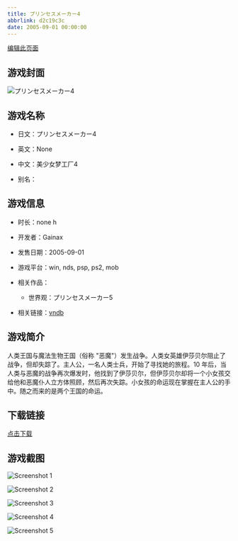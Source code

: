 ```yaml
---
title: プリンセスメーカー4
abbrlink: d2c19c3c
date: 2005-09-01 00:00:00
---
```

[编辑此页面](https://github.com/ACG-3/ADV3-source/blob/main/source/_posts/%E3%83%97%E3%83%AA%E3%83%B3%E3%82%BB%E3%82%B9%E3%83%A1%E3%83%BC%E3%82%AB%E3%83%BC4.md)

## 游戏封面

![プリンセスメーカー4](https://pan.timero.xyz/d/onedrive/img_lib_001/%E3%83%97%E3%83%AA%E3%83%B3%E3%82%BB%E3%82%B9%E3%83%A1%E3%83%BC%E3%82%AB%E3%83%BC4_cover.avif)


## 游戏名称

- 日文：プリンセスメーカー4
- 英文：None
- 中文：美少女梦工厂4

- 别名：


## 游戏信息

- 时长：none h
- 开发者：Gainax
- 发售日期：2005-09-01
- 游戏平台：win, nds, psp, ps2, mob
- 相关作品：
   - 世界观：プリンセスメーカー5

- 相关链接：[vndb](https://vndb.org/v727)


## 游戏简介

人类王国与魔法生物王国（俗称 "恶魔"）发生战争。人类女英雄伊莎贝尔阻止了战争，但却失踪了。主人公，一名人类士兵，开始了寻找她的旅程。10 年后，当人类与恶魔的战争再次爆发时，他找到了伊莎贝尔，但伊莎贝尔却将一个小女孩交给他和恶魔仆人立方体照顾，然后再次失踪。小女孩的命运现在掌握在主人公的手中。随之而来的是两个王国的命运。


## 下载链接

[点击下载](https://pan.timero.xyz/onedrive/adv_lib_001/%E3%83%97%E3%83%AA%E3%83%B3%E3%82%BB%E3%82%B9%E3%83%A1%E3%83%BC%E3%82%AB%E3%83%BC4)


## 游戏截图


![Screenshot 1](https://pan.timero.xyz/d/onedrive/img_lib_001/%E3%83%97%E3%83%AA%E3%83%B3%E3%82%BB%E3%82%B9%E3%83%A1%E3%83%BC%E3%82%AB%E3%83%BC4_Screenshot_1.avif)

![Screenshot 2](https://pan.timero.xyz/d/onedrive/img_lib_001/%E3%83%97%E3%83%AA%E3%83%B3%E3%82%BB%E3%82%B9%E3%83%A1%E3%83%BC%E3%82%AB%E3%83%BC4_Screenshot_2.avif)

![Screenshot 3](https://pan.timero.xyz/d/onedrive/img_lib_001/%E3%83%97%E3%83%AA%E3%83%B3%E3%82%BB%E3%82%B9%E3%83%A1%E3%83%BC%E3%82%AB%E3%83%BC4_Screenshot_3.avif)

![Screenshot 4](https://pan.timero.xyz/d/onedrive/img_lib_001/%E3%83%97%E3%83%AA%E3%83%B3%E3%82%BB%E3%82%B9%E3%83%A1%E3%83%BC%E3%82%AB%E3%83%BC4_Screenshot_4.avif)

![Screenshot 5](https://pan.timero.xyz/d/onedrive/img_lib_001/%E3%83%97%E3%83%AA%E3%83%B3%E3%82%BB%E3%82%B9%E3%83%A1%E3%83%BC%E3%82%AB%E3%83%BC4_Screenshot_5.avif)

